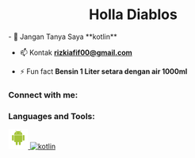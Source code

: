 <h1 align="center">Holla Diablos </h1>
- 💬 Jangan Tanya Saya **kotlin**

- 📫 Kontak **rizkiafif00@gmail.com**

- ⚡ Fun fact **Bensin 1 Liter setara dengan air 1000ml**

<h3 align="left">Connect with me:</h3>
<p align="left">
</p>

<h3 align="left">Languages and Tools:</h3>
<p align="left"> <a href="https://developer.android.com" target="_blank" rel="noreferrer"> <img src="https://raw.githubusercontent.com/devicons/devicon/master/icons/android/android-original-wordmark.svg" alt="android" width="40" height="40"/> </a> <a href="https://kotlinlang.org" target="_blank" rel="noreferrer"> <img src="https://www.vectorlogo.zone/logos/kotlinlang/kotlinlang-icon.svg" alt="kotlin" width="40" height="40"/> </a> </p>
